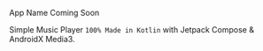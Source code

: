 App Name Coming Soon 

Simple Music Player `100% Made in Kotlin` with Jetpack Compose & AndroidX Media3.
